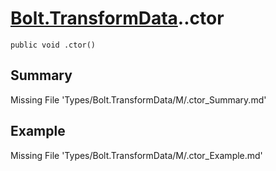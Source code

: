 # [Bolt.TransformData](Types/Bolt.TransformData.md)..ctor
`public void .ctor()`
## Summary
Missing File 'Types/Bolt.TransformData/M/.ctor_Summary.md'
## Example
Missing File 'Types/Bolt.TransformData/M/.ctor_Example.md'
